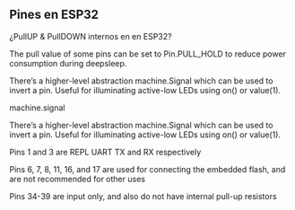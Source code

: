 ## Pines en ESP32


¿PullUP & PullDOWN internos en en ESP32?

The pull value of some pins can be set to Pin.PULL_HOLD to reduce power consumption during deepsleep.

There’s a higher-level abstraction machine.Signal which can be used to invert a pin. Useful for illuminating active-low LEDs using on() or value(1).


machine.signal

There’s a higher-level abstraction machine.Signal which can be used to invert a pin. Useful for illuminating active-low LEDs using on() or value(1).


Pins 1 and 3 are REPL UART TX and RX respectively

Pins 6, 7, 8, 11, 16, and 17 are used for connecting the embedded flash, and are not recommended for other uses

Pins 34-39 are input only, and also do not have internal pull-up resistors


